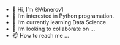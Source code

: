 - 👋 Hi, I’m @Abnercv1
- 👀 I’m interested in Python programation.
- 🌱 I’m currently learning Data Science.
- 💞️ I’m looking to collaborate on ...
- 📫 How to reach me ...

<!---
Abnercv1/Abnercv1 is a ✨ special ✨ repository because its `README.md` (this file) appears on your GitHub profile.
You can click the Preview link to take a look at your changes.
--->
